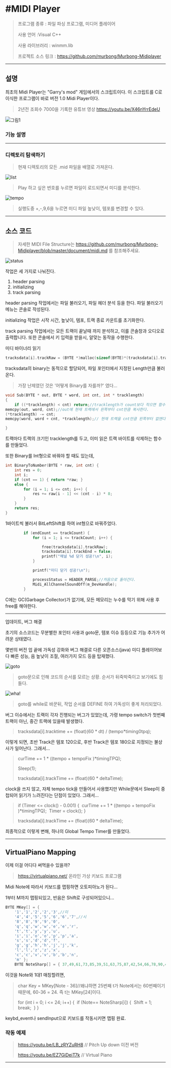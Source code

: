 # #MIDI Player

> 프로그램 종류 : 파일 파싱 프로그램, 미디어 플레이어     
>
> 사용 언어 :Visual C++
>
> 사용 라이브러리 : winmm.lib
>
> 프로젝트 소스 링크 : https://github.com/murbong/Murbong-Midiplayer

------

## 설명

최초의 Midi Player는 "Garry's mod" 게임에서의 스크립트이다. 이 스크립트를 C로 이식한 프로그램이 바로 버전 1.0 Midi Player이다.

> 2년전 조회수 7000을 기록한 유튜브 영상 https://youtu.be/X46nYrrEdeU

![그림1](https://github.com/murbong/Murbong-Midiplayer/blob/master/image/그림1.png)

### 기능 설명

------

### 디렉토리 탐색하기

> 현재 디렉토리의 모든 .mid 파일을 배열로 가져온다.

![list](https://github.com/murbong/Murbong-Midiplayer/blob/master/image/list.PNG)

> Play 하고 싶은 번호를 누르면 파일이 로드되면서 미디를 분석한다.

![tempo](https://github.com/murbong/Murbong-Midiplayer/blob/master/image/tempo.PNG)

> 실행도중 +,-,9,6을 누르면 미디 파일 높낮이, 템포를 변경할 수 있다.

------

## 소스 코드

> 자세한 MIDI File Structure는 https://github.com/murbong/Murbong-Midiplayer/blob/master/document/midi.md 를 참조해주세요.

![status](https://github.com/murbong/Murbong-Midiplayer/blob/master/image/status.PNG)

작업은 세 가지로 나눠진다.

1. header parsing 
2. initializing
3. track parsing

header parsing 작업에서는 파일 불러오기, 파일 헤더 분석 등을 한다. 파일 불러오기 메뉴는 콘솔로 작성된다.

initializing 작업은 시작 시간, 높낮이, 템포, 트랙 종료 카운트를 초기화한다.

track parsing 작업에서는 모든 트랙이 끝날때 까지 분석하고, 이를 콘솔창과 오디오로 출력합니다. 또한 콘솔에서 키 입력을 받을시, 알맞는 동작을 수행한다.

미디 바이너리 읽기

```c
tracksdata[i].trackRaw = (BYTE *)malloc(sizeof(BYTE)*(tracksdata[i].trackLength + 1));
```

tracksdata의 binary는 동적으로 할당되어, 파일 포인터에서 지정된 Length만큼 불러온다.

> 가장 난제였던 것은  '어떻게 Binary를 자를까?'  였다...

```c
void Sub(BYTE * out, BYTE * word, int cnt, int * tracklength)
{
	if ((*tracklength) < cnt) return;//tracklength가 count보다 작으면 함수를 종료한다.
memcpy(out, word, cnt);//out에 현재 트랙에서 왼쪽부터 cnt만큼 복사한다.
(*tracklength) -= cnt;
memcpy(word, word + cnt, *tracklength);// 현재 트랙을 cnt만큼 왼쪽부터 없앤다.

}
```

트랙마다 트랙의 크기인 tracklength를 두고, 이미 읽은 트랙 바이트를 삭제하는 함수를 만들었다.

또한 Binary를 Int형으로 바꿔야 할 때도 있는데,

```c
int BinaryToNumber(BYTE * raw, int cnt) {
	int res = 0;
	int i;
	if (cnt == 1) { return *raw; }
	else {
		for (i = 1; i <= cnt; i++) {
			res += raw[i - 1] << (cnt - i) * 8;
		}
	}
	return res;
}
```

1바이트씩 불러서 BitLeftShift를 하여 int형으로 바꿔주었다.

```c
		if (endCount == trackCount) {
			for (i = 1; i <= trackCount; i++) {

				free(tracksdata[i].trackRaw);
				tracksdata[i].trackEnd = false;
				printf("채널 %d 닫기 성공!\n", i);
			}

			printf("미디 닫기 성공!\n");

			processStatus = HEADER_PARSE;//처음으로 돌아간다.
			Midi_AllChannelSoundOff(m_DevHandle);
		}
```

C에는 GC(Garbage Collector)가 없기에, 모든 메모리는 누수를 막기 위해 사용 후 free를 해야한다.

------

업데이트, 버그 해결

초기의 소스코드는 무분별한 포인터 사용과 goto문, 템포 이슈 등등으로 기능 추가가 어려운 상태였다.

몇번의 버전 업 끝에 가독성 강화와 버그 해결로 다른 오픈소스(java) 미디 플레이어보다 빠른 성능, 음 높낮이 조절, 여러가지 모드 등을 탑재했다.

![goto](https://github.com/murbong/Murbong-Midiplayer/blob/master/image/goto.PNG)

> goto문으로 인해 코드의 순서를 모르는 상황. 순서가 뒤죽박죽이고 보기에도 힘들다.

![wha!](https://github.com/murbong/Murbong-Midiplayer/blob/master/image/wha!.PNG)

> goto를 while로 바꾼뒤, 작업 순서를 DEFINE 하여 가독성이 좋게 처리되었다.



버그 이슈에서는 트랙이 각자 진행되는 버그가 있었는데, 가령 tempo switch가 첫번째 트랙이 아닌, 중간 트랙에 있을때 발생했다.



> tracksdata[i].tracktime += (float)(60 * dt) / (tempo*timing0tpq);

이렇게 되면, 초반 Track은 템포 120으로, 후반 Track은 템포 180으로 지정되는 불상사가 일어난다. 그래서...

> curTime += 1 * ((tempo + tempoFix )*timingTPQ);
>
> Sleep(1);
>
> tracksdata[i].trackTime += (float)(60 * deltaTime);

clock을 쓰지 않고, 자체 tempo tick을 만들어서 사용했지만 While문에서 Sleep이 중첩되어 읽기가 느려진다는 단점이 있었다. 그래서...

> if (Timer <= clock() - 0.001) {
> ​	curTime += 1 * ((tempo + tempoFix )*timingTPQ);
> ​	Timer = clock();
> }
>
> tracksdata[i].trackTime += (float)(60 * deltaTime);

최종적으로 이렇게 변해, 하나의 Global Tempo Timer를 만들었다.

------

## VirtualPiano Mapping

이제 이걸 어디다 써먹을수 있을까?

> https://virtualpiano.net/ 온라인 가상 키보드 프로그램

Midi Note에 따라서 키보드를 맵핑하면 오토피아노가 된다...

1부터 M까지 맵핑되있고, 반음은 Shift로 구성되어있으니...

```c
BYTE MKey[] = {
	'1','1','2','2','3',//미
	'4','4','5','5','6','6','7',//시
	'8','8','9','9','0',
	'q','q','w','w','e','e','r',
	't','t','y','y','u',
	'i','i','o','o','p','p','a',
	's','s','d','d','f',
	'g','g','h','h','j','j','k',
	'l','l','z','z','x',
	'c','c','v','v','b','b','n',
	'm' }; 
	BYTE NoteSharp[] = { 37,49,61,73,85,39,51,63,75,87,42,54,66,78,90,44,56,68,80,92,46,58,70,82,94 };
```

이것을 Note와 1대1 매칭할려면,

> char Key = MKey[Note - 36]//왜냐하면  25번째 t가  Note에서는 60번째이기 때문에, 60-36 = 24. 즉 t는 MKey[24]이다.
>
> for (int i = 0; i <= 24; i++) {
> ​	if (Note== NoteSharp[i]) {
> ​		Shift = 1;
> ​		break;
> ​	}
> }

keybd_event나 sendInput으로 키보드를 작동시키면 맵핑 완료.

### 작동 예제

> https://youtu.be/LB_zRYZuRH8  // Pitch Up down 이전 버전
>
> https://youtu.be/EZ7GiDeiT7k // Virtual Piano

------



